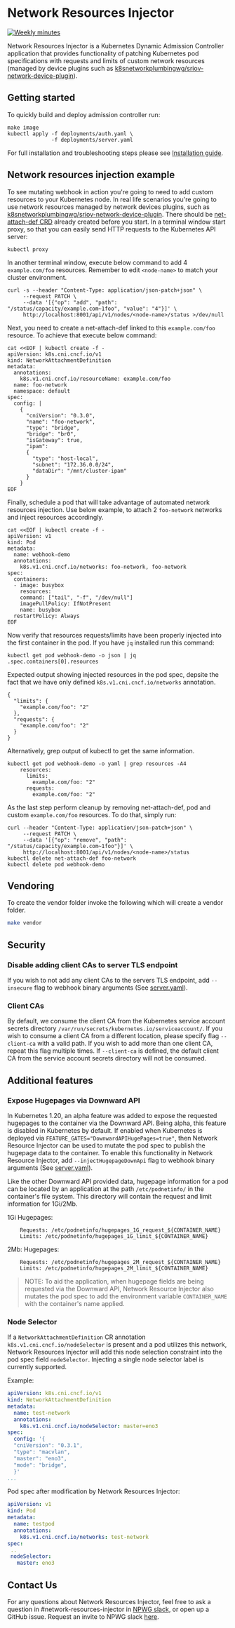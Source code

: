 # Network Resources Injector

[![Weekly minutes](https://img.shields.io/badge/Weekly%20Meeting%20Minutes-Mon%203pm%20GMT-blue.svg?style=plastic)](https://docs.google.com/document/d/1sJQMHbxZdeYJPgAWK1aSt6yzZ4K_8es7woVIrwinVwI)

Network Resources Injector is a Kubernetes Dynamic Admission Controller application that provides functionality of patching Kubernetes pod specifications with requests and limits of custom network resources (managed by device plugins such as [k8snetworkplumbingwg/sriov-network-device-plugin](https://github.com/k8snetworkplumbingwg/sriov-network-device-plugin)).

## Getting started

To quickly build and deploy admission controller run:
```
make image
kubectl apply -f deployments/auth.yaml \
              -f deployments/server.yaml
```
For full installation and troubleshooting steps please see [Installation guide](docs/installation.md).

## Network resources injection example

To see mutating webhook in action you're going to need to add custom resources to your Kubernetes node. In real life scenarios you're going to use network resources managed by network devices plugins, such as [k8snetworkplumbingwg/sriov-network-device-plugin](https://github.com/k8snetworkplumbingwg/sriov-network-device-plugin).
There should be [net-attach-def CRD](https://github.com/intel/multus-cni/blob/master/examples/crd.yml) already created before you start.
In a terminal window start proxy, so that you can easily send HTTP requests to the Kubernetes API server:
```
kubectl proxy
```
In another terminal window, execute below command to add 4 `example.com/foo` resources. Remember to edit `<node-name>` to match your cluster environment.

```
curl -s --header "Content-Type: application/json-patch+json" \
     --request PATCH \
     --data '[{"op": "add", "path": "/status/capacity/example.com~1foo", "value": "4"}]' \
     http://localhost:8001/api/v1/nodes/<node-name>/status >/dev/null
```
Next, you need to create a net-attach-def linked to this `example.com/foo` resource. To achieve that execute below command:
```
cat <<EOF | kubectl create -f -
apiVersion: k8s.cni.cncf.io/v1
kind: NetworkAttachmentDefinition
metadata:
  annotations:
    k8s.v1.cni.cncf.io/resourceName: example.com/foo
  name: foo-network
  namespace: default
spec:
  config: |
    {
      "cniVersion": "0.3.0",
      "name": "foo-network",
      "type": "bridge",
      "bridge": "br0",
      "isGateway": true,
      "ipam":
      {
        "type": "host-local",
        "subnet": "172.36.0.0/24",
        "dataDir": "/mnt/cluster-ipam"
      }
    }
EOF
```
Finally, schedule a pod that will take advantage of automated network resources injection. Use below example, to attach 2 `foo-network` networks and inject resources accordingly.
```
cat <<EOF | kubectl create -f -
apiVersion: v1
kind: Pod
metadata:
  name: webhook-demo
  annotations:
    k8s.v1.cni.cncf.io/networks: foo-network, foo-network
spec:
  containers:
  - image: busybox
    resources:
    command: ["tail", "-f", "/dev/null"]
    imagePullPolicy: IfNotPresent
    name: busybox
  restartPolicy: Always
EOF
```
Now verify that resources requests/limits have been properly injected into the first container in the pod. If you have `jq` installed run this command:
```
kubectl get pod webhook-demo -o json | jq .spec.containers[0].resources
```
Expected output showing injected resources in the pod spec, depsite the fact that we have only defined `k8s.v1.cni.cncf.io/networks` annotation.
```
{
  "limits": {
    "example.com/foo": "2"
  },
  "requests": {
    "example.com/foo": "2"
  }
}
```
Alternatively, grep output of kubectl to get the same information.
```
kubectl get pod webhook-demo -o yaml | grep resources -A4
    resources:
      limits:
        example.com/foo: "2"
      requests:
        example.com/foo: "2"
```
As the last step perform cleanup by removing net-attach-def, pod and custom `example.com/foo` resources. To do that, simply run:
```
curl --header "Content-Type: application/json-patch+json" \
     --request PATCH \
     --data '[{"op": "remove", "path": "/status/capacity/example.com~1foo"}]' \
     http://localhost:8001/api/v1/nodes/<node-name>/status
kubectl delete net-attach-def foo-network
kubectl delete pod webhook-demo
```

## Vendoring
To create the vendor folder invoke the following which will create a vendor folder.
```bash
make vendor
```

## Security
### Disable adding client CAs to server TLS endpoint
If you wish to not add any client CAs to the servers TLS endpoint, add ```--insecure``` flag to webhook binary arguments (See [server.yaml](deployments/server.yaml)).

### Client CAs
By default, we consume the client CA from the Kubernetes service account secrets directory ```/var/run/secrets/kubernetes.io/serviceaccount/```.
If you wish to consume a client CA from a different location, please specify flag ```--client-ca``` with a valid path. If you wish to add more than one client CA, repeat this flag multiple times. If ```--client-ca``` is defined, the default client CA from the service account secrets directory will not be consumed.

## Additional features
### Expose Hugepages via Downward API
In Kubernetes 1.20, an alpha feature was added to expose the requested hugepages to the container via the Downward API.
Being alpha, this feature is disabled in Kubernetes by default.
If enabled when Kubernetes is deployed via `FEATURE_GATES="DownwardAPIHugePages=true"`, then Network Resource Injector can be used to mutate the pod spec to publish the hugepage data to the container. To enable this functionality in Network Resource Injector, add ```--injectHugepageDownApi``` flag to webhook binary arguments (See [server.yaml](deployments/server.yaml)).

Like the other Downward API provided data, hugepage information for a pod can be located by an application at the path `/etc/podnetinfo/` in the container's file system.
This directory will contain the request and limit information for 1Gi/2Mb.

1Gi Hugepages:
```
    Requests: /etc/podnetinfo/hugepages_1G_request_${CONTAINER_NAME}
    Limits: /etc/podnetinfo/hugepages_1G_limit_${CONTAINER_NAME}
```
2Mb: Hugepages:
```
    Requests: /etc/podnetinfo/hugepages_2M_request_${CONTAINER_NAME}
    Limits: /etc/podnetinfo/hugepages_2M_limit_${CONTAINER_NAME}
```

> NOTE: To aid the application, when hugepage fields are being requested via the Downward API, Network Resource Injector also mutates the pod spec to add the environment variable `CONTAINER_NAME` with the container's name applied.

### Node Selector
If a ```NetworkAttachmentDefinition``` CR annotation ```k8s.v1.cni.cncf.io/nodeSelector``` is present and a pod utilizes this network, Network Resources Injector will add this node selection constraint into the pod spec field ```nodeSelector```. Injecting a single node selector label is currently supported.

Example:
```yaml
apiVersion: k8s.cni.cncf.io/v1
kind: NetworkAttachmentDefinition
metadata:
  name: test-network
  annotations:
    k8s.v1.cni.cncf.io/nodeSelector: master=eno3
spec:
  config: '{
  "cniVersion": "0.3.1",
  "type": "macvlan",
  "master": "eno3",
  "mode": "bridge",
  }'
...
```
Pod spec after modification by Network Resources Injector:
```yaml
apiVersion: v1
kind: Pod
metadata:
  name: testpod
  annotations:
    k8s.v1.cni.cncf.io/networks: test-network
spec:
 ..
 nodeSelector:
   master: eno3
```

## Contact Us

For any questions about Network Resources Injector, feel free to ask a question in #network-resources-injector in [NPWG slack](https://npwg-team.slack.com/), or open up a GitHub issue. Request an invite to NPWG slack [here](https://intel-corp.herokuapp.com/).
